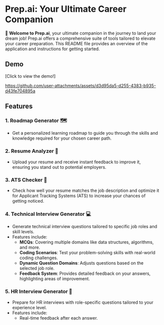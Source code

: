 # Prep.ai: Your Ultimate Career Companion  

🚀 **Welcome to Prep.ai**, your ultimate companion in the journey to land your dream job! Prep.ai offers a comprehensive suite of tools tailored to elevate your career preparation. This README file provides an overview of the application and instructions for getting started.  

## Demo  

[Click to view the demo!]

https://github.com/user-attachments/assets/d3d95da5-d255-4383-b935-d43fe704895a


## Features  

### 1. **Roadmap Generator 🗺️**  
   - Get a personalized learning roadmap to guide you through the skills and knowledge required for your chosen career path.  

### 2. **Resume Analyzer 📄**  
   - Upload your resume and receive instant feedback to improve it, ensuring you stand out to potential employers.  

### 3. **ATS Checker 🎯**  
   - Check how well your resume matches the job description and optimize it for Applicant Tracking Systems (ATS) to increase your chances of getting noticed.  

### 4. **Technical Interview Generator 💻**  
   - Generate technical interview questions tailored to specific job roles and skill levels.  
   - Features include:  
     - **MCQs**: Covering multiple domains like data structures, algorithms, and more.  
     - **Coding Scenarios**: Test your problem-solving skills with real-world coding challenges.  
     - **Dynamic Question Domains**: Adjusts questions based on the selected job role.  
     - **Feedback System**: Provides detailed feedback on your answers, highlighting areas of improvement.  

### 5. **HR Interview Generator 🤝**  
   - Prepare for HR interviews with role-specific questions tailored to your experience level.  
   - Features include:  
     - Real-time feedback after each answer.  
     
